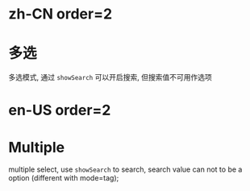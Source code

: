 # zh-CN order=2

# 多选

多选模式, 通过 `showSearch` 可以开启搜索, 但搜索值不可用作选项

# en-US order=2

# Multiple

multiple select, use `showSearch` to search, search value can not to be a option (different with mode=tag);
